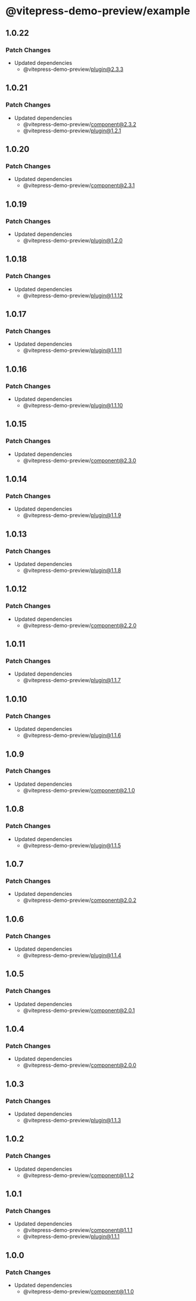 # @vitepress-demo-preview/example

## 1.0.22

### Patch Changes

- Updated dependencies
  - @vitepress-demo-preview/plugin@2.3.3

## 1.0.21

### Patch Changes

- Updated dependencies
  - @vitepress-demo-preview/component@2.3.2
  - @vitepress-demo-preview/plugin@1.2.1

## 1.0.20

### Patch Changes

- Updated dependencies
  - @vitepress-demo-preview/component@2.3.1

## 1.0.19

### Patch Changes

- Updated dependencies
  - @vitepress-demo-preview/plugin@1.2.0

## 1.0.18

### Patch Changes

- Updated dependencies
  - @vitepress-demo-preview/plugin@1.1.12

## 1.0.17

### Patch Changes

- Updated dependencies
  - @vitepress-demo-preview/plugin@1.1.11

## 1.0.16

### Patch Changes

- Updated dependencies
  - @vitepress-demo-preview/plugin@1.1.10

## 1.0.15

### Patch Changes

- Updated dependencies
  - @vitepress-demo-preview/component@2.3.0

## 1.0.14

### Patch Changes

- Updated dependencies
  - @vitepress-demo-preview/plugin@1.1.9

## 1.0.13

### Patch Changes

- Updated dependencies
  - @vitepress-demo-preview/plugin@1.1.8

## 1.0.12

### Patch Changes

- Updated dependencies
  - @vitepress-demo-preview/component@2.2.0

## 1.0.11

### Patch Changes

- Updated dependencies
  - @vitepress-demo-preview/plugin@1.1.7

## 1.0.10

### Patch Changes

- Updated dependencies
  - @vitepress-demo-preview/plugin@1.1.6

## 1.0.9

### Patch Changes

- Updated dependencies
  - @vitepress-demo-preview/component@2.1.0

## 1.0.8

### Patch Changes

- Updated dependencies
  - @vitepress-demo-preview/plugin@1.1.5

## 1.0.7

### Patch Changes

- Updated dependencies
  - @vitepress-demo-preview/component@2.0.2

## 1.0.6

### Patch Changes

- Updated dependencies
  - @vitepress-demo-preview/plugin@1.1.4

## 1.0.5

### Patch Changes

- Updated dependencies
  - @vitepress-demo-preview/component@2.0.1

## 1.0.4

### Patch Changes

- Updated dependencies
  - @vitepress-demo-preview/component@2.0.0

## 1.0.3

### Patch Changes

- Updated dependencies
  - @vitepress-demo-preview/plugin@1.1.3

## 1.0.2

### Patch Changes

- Updated dependencies
  - @vitepress-demo-preview/component@1.1.2

## 1.0.1

### Patch Changes

- Updated dependencies
  - @vitepress-demo-preview/component@1.1.1
  - @vitepress-demo-preview/plugin@1.1.1

## 1.0.0

### Patch Changes

- Updated dependencies
  - @vitepress-demo-preview/component@1.1.0
